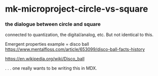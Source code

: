 # mk-microproject-circle-vs-square


### the dialogue between circle and square

connected to quantization, the digital/analog, etc. But not identical to this.

Emergent properties example = disco ball
https://www.mentalfloss.com/article/653099/disco-ball-facts-history

https://en.wikipedia.org/wiki/Disco_ball

. . . one really wants to be writing this in MDX.
